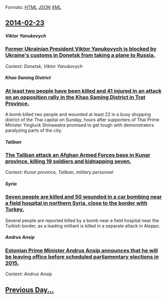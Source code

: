 
Formats: [HTML](2014/02/23/index.html)  [JSON](2014/02/23/index.json)  [XML](2014/02/23/index.xml)  

## [2014-02-23](/news/2014/02/23/index.md)

##### Viktor Yanukovych
### [Former Ukrainian President Viktor Yanukovych is blocked by Ukraine's customs in Donetsk from taking a plane to Russia. ](/news/2014/02/23/former-ukrainian-president-viktor-yanukovych-is-blocked-by-ukraine-s-customs-in-donetsk-from-taking-a-plane-to-russia.md)
_Context: Donetsk, Viktor Yanukovych_

##### Khao Saming District
### [At least two people have been killed and 41 injured in an attack on an opposition rally in the Khao Saming District in Trat Province. ](/news/2014/02/23/at-least-two-people-have-been-killed-and-41-injured-in-an-attack-on-an-opposition-rally-in-the-khao-saming-district-in-trat-province.md)
A bomb killed two people and wounded at least 22 in a busy shopping district of the Thai capital on Sunday, hours after supporters of Thai Prime Minister Yingluck Shinawatra promised to get tough with demonstrators paralyzing parts of the city.

##### Taliban
### [The Taliban attack an Afghan Armed Forces base in Kunar province, killing 19 soldiers and kidnapping seven. ](/news/2014/02/23/the-taliban-attack-an-afghan-armed-forces-base-in-kunar-province-killing-19-soldiers-and-kidnapping-seven.md)
_Context: Kunar province, Taliban, military personnel_

##### Syria
### [Seven people are killed and 50 wounded in a car bombing near a field hospital in northern Syria, close to the border with Turkey. ](/news/2014/02/23/seven-people-are-killed-and-50-wounded-in-a-car-bombing-near-a-field-hospital-in-northern-syria-close-to-the-border-with-turkey.md)
Several people are reported killed by a bomb near a field hospital near the Turkish border, as a leading militant is killed in a separate attack in Aleppo.

##### Andrus Ansip
### [Estonian Prime Minister Andrus Ansip announces that he will be leaving office before scheduled parliamentary elections in 2015. ](/news/2014/02/23/estonian-prime-minister-andrus-ansip-announces-that-he-will-be-leaving-office-before-scheduled-parliamentary-elections-in-2015.md)
_Context: Andrus Ansip_

## [Previous Day...](/news/2014/02/22/index.md)


